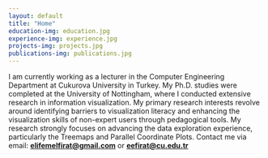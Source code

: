 ```yaml
---
layout: default
title: "Home"
education-img: education.jpg
experience-img: experience.jpg
projects-img: projects.jpg
publications-img: publications.jpg
---
```



I am currently working as a lecturer in the Computer Engineering Department at Cukurova University in Turkey. My Ph.D. studies were completed at the University of Nottingham, where I conducted extensive research in information visualization. My primary research interests revolve around identifying barriers to visualization literacy and enhancing the visualization skills of non-expert users through pedagogical tools. My research strongly focuses on advancing the data exploration experience, particularly the Treemaps and Parallel Coordinate Plots. Contact me via email: **elifemelfirat@gmail.com** or **eefirat@cu.edu.tr**
